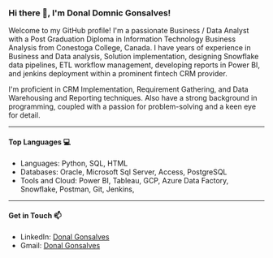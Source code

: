### Hi there 👋, I'm Donal Domnic Gonsalves!

Welcome to my GitHub profile! I'm a passionate Business / Data Analyst with a Post Graduation Diploma in Information Technology Business Analysis from Conestoga College, Canada. I have years of experience in Business and Data analysis, Solution implementation, designing Snowflake data pipelines, ETL workflow management, developing reports in Power BI, and jenkins deployment within a prominent fintech CRM provider.

I'm proficient in CRM Implementation, Requirement Gathering, and Data Warehousing and Reporting techniques. Also have a strong background in programming, coupled with a passion for problem-solving and a keen eye for detail.

---

#### Top Languages 💻

- Languages: Python, SQL, HTML
- Databases: Oracle, Microsoft Sql Server, Access, PostgreSQL
- Tools and Cloud: Power BI, Tableau, GCP, Azure Data Factory, Snowflake, Postman, Git, Jenkins, 

---

#### Get in Touch 📫

- LinkedIn: [Donal Gonsalves](https://www.linkedin.com/in/donalgonsalves/)
- Gmail: [Donal Gonsalves](donald.gonsalves398@gmail.com)
